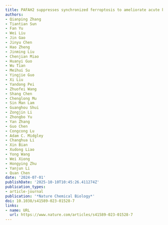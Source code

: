 ```yaml
---
title: PAFAH2 suppresses synchronized ferroptosis to ameliorate acute kidney injury
authors:
- Qianping Zhang
- Tiantian Sun
- Fan Yu
- Wei Liu
- Jin Gao
- Jinyu Chen
- Hao Zheng
- Jinming Liu
- Chenjian Miao
- Huanyi Guo
- Wu Tian
- Meihui Su
- Yingjie Guo
- Xi Liu
- Yandong Pei
- Zhuofei Wang
- Shang Chen
- Chenglong Mu
- Sin Man Lam
- Guanghou Shui
- Zongjin Li
- Zhongbo Yu
- Yan Zhang
- Guo Chen
- Congcong Lu
- Adam C. Midgley
- Changhua Li
- Xin Bian
- Xudong Liao
- Yong Wang
- Wei Xiong
- Hongying Zhu
- Yanjun Li
- Quan Chen
date: '2024-07-01'
publishDate: '2025-10-10T10:45:26.411274Z'
publication_types:
- article-journal
publication: '*Nature Chemical Biology*'
doi: 10.1038/s41589-023-01528-7
links:
- name: URL
  url: https://www.nature.com/articles/s41589-023-01528-7
---
```

